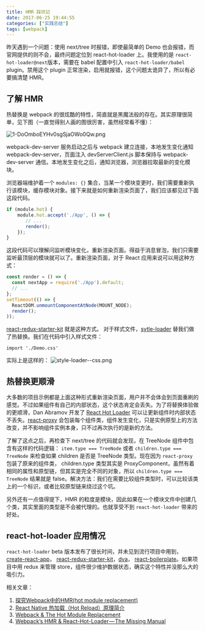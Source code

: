 ```yaml
---
title: HMR 踩坑记
date: 2017-06-25 19:44:55
categories: ["实践总结"]
tags: [webpack]
---
```


昨天遇到一个问题：使用 next/tree 时报错，即使最简单的 Demo 也会报错，而官网提供的则不会，最终问题定位到 react-hot-loader 上。我使用的是 `react-hot-loader@next`版本，需要在 babel 配置中引入 `react-hot-loader/babel` plugin。禁用这个 plugin 正常渲染，启用就报错，这个问题太诡异了，所以有必要搞清楚 HMR。

<!-- more -->

## 了解 HMR
热替换是 webpack 的很炫酷的特性，简直就是黑魔法般的存在。其实原理很简单，见下图（一直觉得别人画的图很厉害，虽然经常看不懂）：

![1-DoOmboEYHv0sgSjaOWo0Qw.png](https://private-alipayobjects.alipay.com/alipay-rmsdeploy-image/skylark/png/9206/00ab9c94b132c43f.png)

webpack-dev-server 服务启动之后与 webpack 建立连接，本地发生变化通知 webpack-dev-server，页面注入 devServerClient.js 脚本保持与 webpack-dev-server 通信。本地发生变化之后，通知浏览器，浏览器拉取最新的变化模块。

浏览器端维护着一个 `modules: {}` 集合，当某一个模块变更时，我们需要重新执行该模块，缓存模块对象。接下来就是如何重新渲染页面了，我们应该都见过下面这段代码。

```js
if (module.hot) {
	module.hot.accept('./App', () => {
	   // ...
	   render();
	});
}
```

这段代码可以理解问监听模块变化，重新渲染页面。得益于消息冒泡，我们只需要监听最顶层的模块就可以了。重新渲染页面，对于 React 应用来说可以用这种方式：

```js
const render = () => {
  const nextApp = require('./App').default;
  // ...
};
setTimeout(() => {
  ReactDOM.unmountComponentAtNode(MOUNT_NODE);
  render();
));
```

[react-redux-starter-kit](https://github.com/davezuko/react-redux-starter-kit) 就是这种方式。
对于样式文件，[sytle-loader](https://github.com/webpack-contrib/style-loader) 替我们做了热替换。我们在代码中引入样式文件：
```
import './Demo.css'
```

实际上是这样的：
![style-loader--css.png](https://private-alipayobjects.alipay.com/alipay-rmsdeploy-image/skylark/png/9206/9cb750c1f6292c5a.png)

## 热替换更顺滑
大多数的项目示例都是上面这种形式重新渲染页面，用户并不会体会到页面重刷的感觉。不过如果组件有自己的内部状态，这个状态肯定会丢失。为了将替换体验做的更顺滑，Dan Abramov 开发了 [React Hot Loader](https://github.com/gaearon/react-hot-loader) 可以让更新组件时内部状态不丢失。[react-proxy](https://github.com/gaearon/react-proxy) 会包装每个组件类，组件发生变化，只是实例原型上的方法改变，并不影响组件实例本身，只不过再次执行的是新的方法。

了解了这点之后，再检查下 next/tree 的代码就会发现，在 TreeNode 组件中包含有这样的代码逻辑：
`item.type === TreeNode` 或者 `children.type === TreeNode` 来检查如果 children 是否是 TreeNode 类型。现在因为 `react-proxy` 包装了原来的组件类， children.type 类型其实是 ProxyComponent，虽然有着相同的属性和原型链，但其实是完全不同的对象，所以 `children.type === TreeNode` 结果就是 false。解决方法：我们在需要比较组件类型时，可以比较该类上的一个标识，或者比较原型链来绕过这个坑。

另外还有一点值得提下，HMR 的粒度是模块，因此如果在一个模块文件中创建几个类，其实里面的类型是不会被代理的。也就享受不到 `react-hot-loader` 带来的好处。

## react-hot-loader 应用情况
`react-hot-loader` beta 版本发布了很长时间，并未见到流行项目中用到，[create-react-app](https://github.com/facebookincubator/create-react-app)，
[react-redux-starter-kit](https://github.com/davezuko/react-redux-starter-kit)，[dva](https://github.com/dvajs/dva)， [react-boilerplate](https://github.com/react-boilerplate/react-boilerplate)。如果项目中用 redux 来管理 store，组件很少维护数据状态，确实这个特性并没那么大的吸引力。


相关文章：
1. [探究Webpack中的HMR(hot module replacement)](https://blog.oyyd.net/post/how_does_react_hot_loader_works)
2. [React Native 热加载（Hot Reload）原理简介](http://www.tuicool.com/articles/myYzmqB)
3. [Webpack & The Hot Module Replacement](https://medium.com/@rajaraodv/webpack-hot-module-replacement-hmr-e756a726a07)
4. [Webpack’s HMR & React-Hot-Loader — The Missing Manual](https://medium.com/@rajaraodv/webpacks-hmr-react-hot-loader-the-missing-manual-232336dc0d96)

